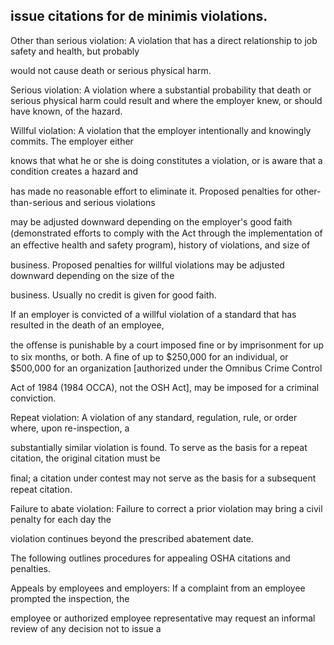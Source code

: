 ## issue citations for de minimis violations.

Other than serious violation: A violation that has a direct relationship to job safety and health, but probably

would not cause death or serious physical harm.

Serious violation: A violation where a substantial probability that death or serious physical harm could result and where the employer knew, or should have known, of the hazard.

Willful violation: A violation that the employer intentionally and knowingly commits. The employer either

knows that what he or she is doing constitutes a violation, or is aware that a condition creates a hazard and

has made no reasonable eﬀort to eliminate it. Proposed penalties for other-than-serious and serious violations

may be adjusted downward depending on the employer's good faith (demonstrated eﬀorts to comply with the Act through the implementation of an eﬀective health and safety program), history of violations, and size of

business. Proposed penalties for willful violations may be adjusted downward depending on the size of the

business. Usually no credit is given for good faith.

If an employer is convicted of a willful violation of a standard that has resulted in the death of an employee,

the oﬀense is punishable by a court imposed ﬁne or by imprisonment for up to six months, or both. A ﬁne of up to $250,000 for an individual, or $500,000 for an organization [authorized under the Omnibus Crime Control

Act of 1984 (1984 OCCA), not the OSH Act], may be imposed for a criminal conviction.

Repeat violation: A violation of any standard, regulation, rule, or order where, upon re-inspection, a

substantially similar violation is found. To serve as the basis for a repeat citation, the original citation must be

ﬁnal; a citation under contest may not serve as the basis for a subsequent repeat citation.

Failure to abate violation: Failure to correct a prior violation may bring a civil penalty for each day the

violation continues beyond the prescribed abatement date.

The following outlines procedures for appealing OSHA citations and penalties.

Appeals by employees and employers: If a complaint from an employee prompted the inspection, the

employee or authorized employee representative may request an informal review of any decision not to issue a